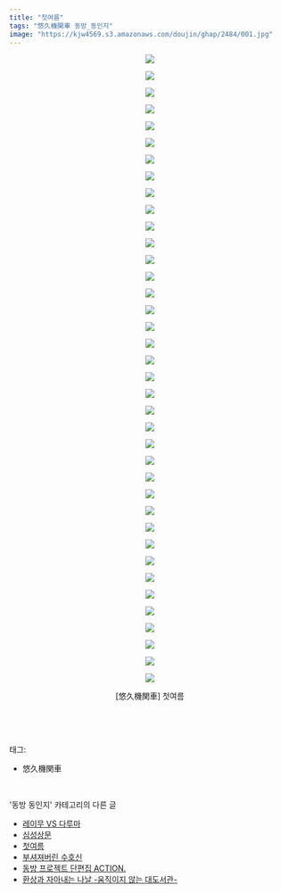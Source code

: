 ```yaml
---
title: "첫여름"
tags: "悠久機関車 동방_동인지"
image: "https://kjw4569.s3.amazonaws.com/doujin/ghap/2484/001.jpg"
---
```

<div class="article">
<p style="text-align: center; clear: none; float: none;"><img src="{{ site.imgserver3 }}/ghap/2484/001.jpg"/></p>
<p style="text-align: center; clear: none; float: none;"><img src="{{ site.imgserver3 }}/ghap/2484/002.jpg"/></p>
<p style="text-align: center; clear: none; float: none;"><img src="{{ site.imgserver3 }}/ghap/2484/003.jpg"/></p>
<p style="text-align: center; clear: none; float: none;"><img src="{{ site.imgserver3 }}/ghap/2484/004.jpg"/></p>
<p style="text-align: center; clear: none; float: none;"><img src="{{ site.imgserver3 }}/ghap/2484/005.jpg"/></p>
<p style="text-align: center; clear: none; float: none;"><img src="{{ site.imgserver3 }}/ghap/2484/006.jpg"/></p>
<p style="text-align: center; clear: none; float: none;"><img src="{{ site.imgserver3 }}/ghap/2484/007.jpg"/></p>
<p style="text-align: center; clear: none; float: none;"><img src="{{ site.imgserver3 }}/ghap/2484/008.jpg"/></p>
<p style="text-align: center; clear: none; float: none;"><img src="{{ site.imgserver3 }}/ghap/2484/009.jpg"/></p>
<p style="text-align: center; clear: none; float: none;"><img src="{{ site.imgserver3 }}/ghap/2484/010.jpg"/></p>
<p style="text-align: center; clear: none; float: none;"><img src="{{ site.imgserver3 }}/ghap/2484/011.jpg"/></p>
<p style="text-align: center; clear: none; float: none;"><img src="{{ site.imgserver3 }}/ghap/2484/012.jpg"/></p>
<p style="text-align: center; clear: none; float: none;"><img src="{{ site.imgserver3 }}/ghap/2484/013.jpg"/></p>
<p style="text-align: center; clear: none; float: none;"><img src="{{ site.imgserver3 }}/ghap/2484/014.jpg"/></p>
<p style="text-align: center; clear: none; float: none;"><img src="{{ site.imgserver3 }}/ghap/2484/015.jpg"/></p>
<p style="text-align: center; clear: none; float: none;"><img src="{{ site.imgserver3 }}/ghap/2484/016.jpg"/></p>
<p style="text-align: center; clear: none; float: none;"><img src="{{ site.imgserver3 }}/ghap/2484/017.jpg"/></p>
<p style="text-align: center; clear: none; float: none;"><img src="{{ site.imgserver3 }}/ghap/2484/018.jpg"/></p>
<p style="text-align: center; clear: none; float: none;"><img src="{{ site.imgserver3 }}/ghap/2484/019.jpg"/></p>
<p style="text-align: center; clear: none; float: none;"><img src="{{ site.imgserver3 }}/ghap/2484/020.jpg"/></p>
<p style="text-align: center; clear: none; float: none;"><img src="{{ site.imgserver3 }}/ghap/2484/021.jpg"/></p>
<p style="text-align: center; clear: none; float: none;"><img src="{{ site.imgserver3 }}/ghap/2484/022.jpg"/></p>
<p style="text-align: center; clear: none; float: none;"><img src="{{ site.imgserver3 }}/ghap/2484/023.jpg"/></p>
<p style="text-align: center; clear: none; float: none;"><img src="{{ site.imgserver3 }}/ghap/2484/024.jpg"/></p>
<p style="text-align: center; clear: none; float: none;"><img src="{{ site.imgserver3 }}/ghap/2484/025.jpg"/></p>
<p style="text-align: center; clear: none; float: none;"><img src="{{ site.imgserver3 }}/ghap/2484/026.jpg"/></p>
<p style="text-align: center; clear: none; float: none;"><img src="{{ site.imgserver3 }}/ghap/2484/027.jpg"/></p>
<p style="text-align: center; clear: none; float: none;"><img src="{{ site.imgserver3 }}/ghap/2484/028.jpg"/></p>
<p style="text-align: center; clear: none; float: none;"><img src="{{ site.imgserver3 }}/ghap/2484/029.jpg"/></p>
<p style="text-align: center; clear: none; float: none;"><img src="{{ site.imgserver3 }}/ghap/2484/030.jpg"/></p>
<p style="text-align: center; clear: none; float: none;"><img src="{{ site.imgserver3 }}/ghap/2484/031.jpg"/></p>
<p style="text-align: center; clear: none; float: none;"><img src="{{ site.imgserver3 }}/ghap/2484/032.jpg"/></p>
<p style="text-align: center; clear: none; float: none;"><img src="{{ site.imgserver3 }}/ghap/2484/033.jpg"/></p>
<p style="text-align: center; clear: none; float: none;"><img src="{{ site.imgserver3 }}/ghap/2484/034.jpg"/></p>
<p style="text-align: center; clear: none; float: none;"><img src="{{ site.imgserver3 }}/ghap/2484/035.jpg"/></p>
<p style="text-align: center; clear: none; float: none;"><img src="{{ site.imgserver3 }}/ghap/2484/036.jpg"/></p>
<p style="text-align: center; clear: none; float: none;"><img src="{{ site.imgserver3 }}/ghap/2484/037.jpg"/></p>
<p style="text-align: center; clear: none; float: none;"><img src="{{ site.imgserver3 }}/ghap/2484/038.jpg"/></p>
<p style="text-align: center; clear: none; float: none;">[悠久機関車] 첫여름</p>
<p><br/></p>
</div><br/>
<div class="tagTrail">
<p>태그: </p>
<ul>
<li>悠久機関車</li>
</ul>
</div><br/>
<div class="another">
<p>'동방 동인지' 카테고리의 다른 글</p>
<ul>
<li><a href="/ghap_2488">레이무 VS 다루마</a></li>
<li><a href="/ghap_2485">심성상문</a></li>
<li><a href="/ghap_2484">첫여름</a></li>
<li><a href="/ghap_2482">부셔져버린 수호신</a></li>
<li><a href="/ghap_2481">동방 프로젝트 단편집 ACTION.</a></li>
<li><a href="/ghap_2480">환상과 자아내는 나날 -움직이지 않는 대도서관-</a></li>
</ul>
</div><br/>
<div class="cb_module cb_fluid">
<div class="cb_wrt cb_profile">
</div><!-- commentList close -->
</div><br/>
